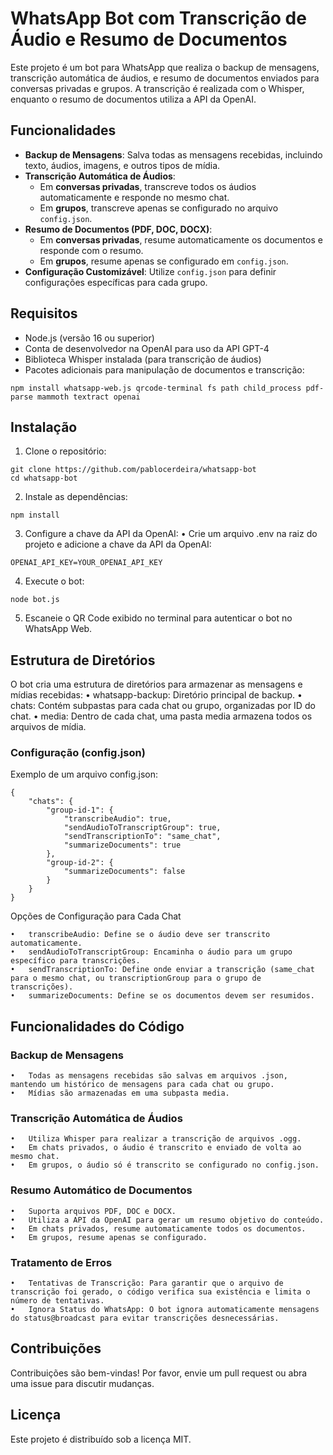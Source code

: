 # WhatsApp Bot com Transcrição de Áudio e Resumo de Documentos

Este projeto é um bot para WhatsApp que realiza o backup de mensagens, transcrição automática de áudios, e resumo de documentos enviados para conversas privadas e grupos. A transcrição é realizada com o Whisper, enquanto o resumo de documentos utiliza a API da OpenAI.

## Funcionalidades

- **Backup de Mensagens**: Salva todas as mensagens recebidas, incluindo texto, áudios, imagens, e outros tipos de mídia.
- **Transcrição Automática de Áudios**:
  - Em **conversas privadas**, transcreve todos os áudios automaticamente e responde no mesmo chat.
  - Em **grupos**, transcreve apenas se configurado no arquivo `config.json`.
- **Resumo de Documentos (PDF, DOC, DOCX)**:
  - Em **conversas privadas**, resume automaticamente os documentos e responde com o resumo.
  - Em **grupos**, resume apenas se configurado em `config.json`.
- **Configuração Customizável**: Utilize `config.json` para definir configurações específicas para cada grupo.

## Requisitos

- Node.js (versão 16 ou superior)
- Conta de desenvolvedor na OpenAI para uso da API GPT-4
- Biblioteca Whisper instalada (para transcrição de áudios)
- Pacotes adicionais para manipulação de documentos e transcrição:

```
npm install whatsapp-web.js qrcode-terminal fs path child_process pdf-parse mammoth textract openai
```

## Instalação

1.	Clone o repositório:

```
git clone https://github.com/pablocerdeira/whatsapp-bot
cd whatsapp-bot
```

2.	Instale as dependências:

```
npm install
```

3.	Configure a chave da API da OpenAI:
	•	Crie um arquivo .env na raiz do projeto e adicione a chave da API da OpenAI:

```
OPENAI_API_KEY=YOUR_OPENAI_API_KEY
```

4.	Execute o bot:

```
node bot.js
```

5.	Escaneie o QR Code exibido no terminal para autenticar o bot no WhatsApp Web.

## Estrutura de Diretórios

O bot cria uma estrutura de diretórios para armazenar as mensagens e mídias recebidas:
	•	whatsapp-backup: Diretório principal de backup.
	•	chats: Contém subpastas para cada chat ou grupo, organizadas por ID do chat.
	•	media: Dentro de cada chat, uma pasta media armazena todos os arquivos de mídia.

### Configuração (config.json)

Exemplo de um arquivo config.json:
```
{
    "chats": {
        "group-id-1": {
            "transcribeAudio": true,
            "sendAudioToTranscriptGroup": true,
            "sendTranscriptionTo": "same_chat",
            "summarizeDocuments": true
        },
        "group-id-2": {
            "summarizeDocuments": false
        }
    }
}
```
Opções de Configuração para Cada Chat

	•	transcribeAudio: Define se o áudio deve ser transcrito automaticamente.
	•	sendAudioToTranscriptGroup: Encaminha o áudio para um grupo específico para transcrições.
	•	sendTranscriptionTo: Define onde enviar a transcrição (same_chat para o mesmo chat, ou transcriptionGroup para o grupo de transcrições).
	•	summarizeDocuments: Define se os documentos devem ser resumidos.

## Funcionalidades do Código

### Backup de Mensagens

	•	Todas as mensagens recebidas são salvas em arquivos .json, mantendo um histórico de mensagens para cada chat ou grupo.
	•	Mídias são armazenadas em uma subpasta media.

### Transcrição Automática de Áudios

	•	Utiliza Whisper para realizar a transcrição de arquivos .ogg.
	•	Em chats privados, o áudio é transcrito e enviado de volta ao mesmo chat.
	•	Em grupos, o áudio só é transcrito se configurado no config.json.

### Resumo Automático de Documentos

	•	Suporta arquivos PDF, DOC e DOCX.
	•	Utiliza a API da OpenAI para gerar um resumo objetivo do conteúdo.
	•	Em chats privados, resume automaticamente todos os documentos.
	•	Em grupos, resume apenas se configurado.

### Tratamento de Erros

	•	Tentativas de Transcrição: Para garantir que o arquivo de transcrição foi gerado, o código verifica sua existência e limita o número de tentativas.
	•	Ignora Status do WhatsApp: O bot ignora automaticamente mensagens do status@broadcast para evitar transcrições desnecessárias.

## Contribuições

Contribuições são bem-vindas! Por favor, envie um pull request ou abra uma issue para discutir mudanças.

## Licença

Este projeto é distribuído sob a licença MIT.
